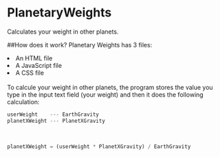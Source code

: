 # PlanetaryWeights
Calculates your weight in other planets.

##How does it work?
Planetary Weights has 3 files:
<li>An HTML file</li>
<li>A JavaScript file</li>
<li>A CSS file</li>
<br>
To calcule your weight in other planets, the program stores the value you type in the input text field (your weight) and then
it does the following calculation:

```javascript
userWeight    --- EarthGravity
planetXWeight --- PlanetXGravity
```

<br>

```javascript
planetXWeight = (userWeight * PlanetXGravity) / EarthGravity
```
